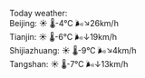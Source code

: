 Today weather:  
Beijing: ☀️   🌡️-4°C 🌬️↘26km/h  
Tianjin: ☀️   🌡️-6°C 🌬️↓19km/h  
Shijiazhuang: ☀️   🌡️-9°C 🌬️↘4km/h  
Tangshan: ☀️   🌡️-7°C 🌬️↓13km/h  
